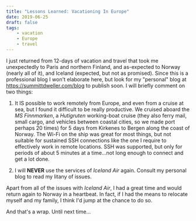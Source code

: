 ```yaml
---
title: "Lessons Learned: Vacationing In Europe"
date: 2019-06-25
draft: false
tags:
    - vacation
    - Europe
    - travel
---
```


I just returned from 12-days of vacation and travel that took me unexpectedly to Paris and northern Finland, and as-expected to Norway (nearly all of it), and Iceland (expected, but not as promised).  Since this is a professional blog I won't elaborate here, but look for my "personal" blog at https://summittdweller.com/blog to publish soon.  I will briefly comment on two things:

  1) It IS possible to work remotely from Europe, and even from a cruise at sea, but I found it difficult to be really productive.  We cruised aboard the *MS Finnmarken*, a *Hutigruten* working-boat cruise (they also ferry mail, small cargo, and vehicles between coastal cities, so we made port perhaps 20 times) for 5 days from Kirkenes to Bergen along the coast of Norway.  The Wi-Fi on the ship was great for most things, but not suitable for sustained SSH connections like the one I require to effectively work in remote locations.  SSH was supported, but only for periods of about 5 minutes at a time...not long enough to connect and get a lot done.

  2) I will **NEVER** use the services of *Iceland Air* again.  Consult my personal blog to read my litany of issues.

Apart from all of the issues with *Iceland Air*, I had a great time and would return again to Norway in a heartbeat. In fact, if I had the means to relocate myself and my family, I think I'd jump at the chance to do so.

And that's a wrap.  Until next time...
